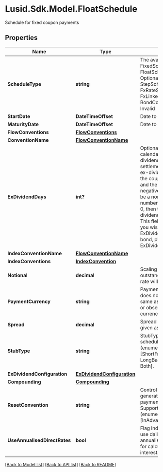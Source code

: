 # Lusid.Sdk.Model.FloatSchedule
Schedule for fixed coupon payments

## Properties

Name | Type | Description | Notes
------------ | ------------- | ------------- | -------------
**ScheduleType** | **string** | The available values are: FixedSchedule, FloatSchedule, OptionalitySchedule, StepSchedule, Exercise, FxRateSchedule, FxLinkedNotionalSchedule, BondConversionSchedule, Invalid | 
**StartDate** | **DateTimeOffset** | Date to start generate from | [optional] 
**MaturityDate** | **DateTimeOffset** | Date to generate to | [optional] 
**FlowConventions** | [**FlowConventions**](FlowConventions.md) |  | [optional] 
**ConventionName** | [**FlowConventionName**](FlowConventionName.md) |  | [optional] 
**ExDividendDays** | **int?** | Optional. Number of calendar days in the ex-dividend period.  If the settlement date falls in the ex-dividend period then the coupon paid is zero and the accrued interest is negative.  If set, this must be a non-negative number.  If not set, or set to 0, then there is no ex-dividend period.                NOTE: This field is deprecated.  If you wish to set the ExDividendDays on a bond, please use the ExDividendConfiguration. | [optional] 
**IndexConventionName** | [**FlowConventionName**](FlowConventionName.md) |  | [optional] 
**IndexConventions** | [**IndexConvention**](IndexConvention.md) |  | [optional] 
**Notional** | **decimal** | Scaling factor, the quantity outstanding on which the rate will be paid. | [optional] 
**PaymentCurrency** | **string** | Payment currency. This does not have to be the same as the nominal bond or observation/reset currency. | 
**Spread** | **decimal** | Spread over floating rate given as a fraction. | [optional] 
**StubType** | **string** | StubType required of the schedule    Supported string (enumeration) values are: [ShortFront, ShortBack, LongBack, LongFront, Both]. | [optional] 
**ExDividendConfiguration** | [**ExDividendConfiguration**](ExDividendConfiguration.md) |  | [optional] 
**Compounding** | [**Compounding**](Compounding.md) |  | [optional] 
**ResetConvention** | **string** | Control how resets are generated relative to payment convention(s).    Supported string (enumeration) values are: [InAdvance, InArrears]. | [optional] 
**UseAnnualisedDirectRates** | **bool** | Flag indicating whether to use daily updated annualised interest  rates for calculating the accrued interest. Defaults to false. | [optional] 

[[Back to Model list]](../README.md#documentation-for-models) [[Back to API list]](../README.md#documentation-for-api-endpoints) [[Back to README]](../README.md)

